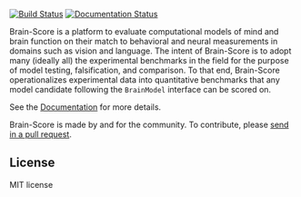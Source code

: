 [![Build Status](https://travis-ci.com/brain-score/core.svg?token=vqt7d2yhhpLGwHsiTZvT&branch=main)](https://travis-ci.com/brain-score/brain-score_core)
[![Documentation Status](https://readthedocs.org/projects/brain-score_core/badge/?version=latest)](https://brain-score_core.readthedocs.io/en/latest/?badge=latest)

Brain-Score is a platform to evaluate computational models of mind and brain function on their match to behavioral and
neural measurements in domains such as vision and language. The intent of Brain-Score is to adopt many (ideally all) the
experimental benchmarks in the field for the purpose of model testing, falsification, and comparison. To that end,
Brain-Score operationalizes experimental data into quantitative benchmarks that any model candidate following
the `BrainModel` interface can be scored on.

See the [Documentation](https://brain-score_core.readthedocs.io) for more details.

Brain-Score is made by and for the community. To contribute,
please [send in a pull request](https://github.com/brain-score/core/pulls).

## License

MIT license
